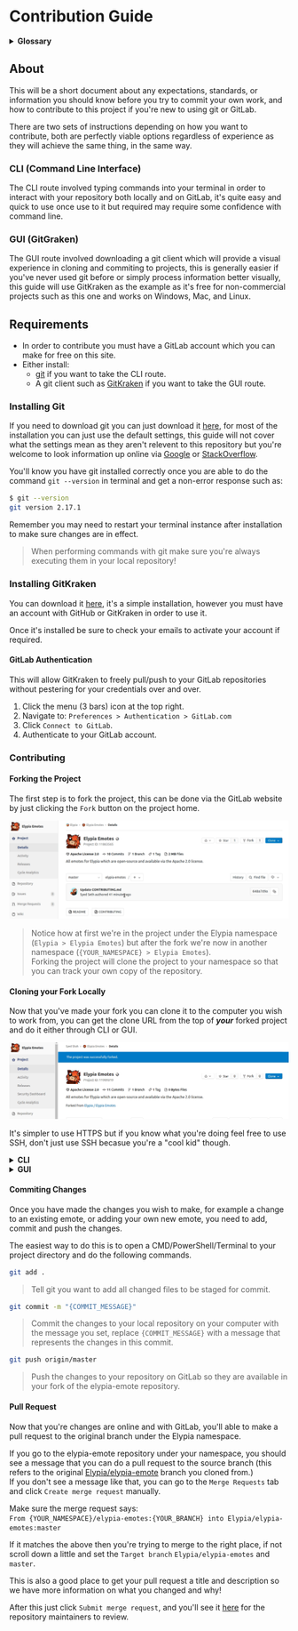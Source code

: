 # Contribution Guide
<details>
    <summary><strong>Glossary</strong></summary>

Some of the terms used in this guide may not be friendly or obvious to people haven't used git before so here is a short key.

| Word | Definition | Synonyms |
|------|------------|----------|
| git  | Git is a version control system optimised for managing changes in files. | |
| clone | Downloading a copy of a project to either your own namespace or filesystem. | |
| fork | Cloning a project to your own namespace in order to make changes. | |
| branch | A single version of the repository. | version |
| master | The main version of the project, this is usually the most stable and up-to-date branch, others are _usually_ intended for development such as fixing an issue or adding a feature. | |
| merge | Pulling changes made from one branch into another branch. | |
| pull request | Requesting changes from your fork to be merged to a branch you don't have permission to merge to directly. | merge request |
| terminal | A console where you can execute commands, this refers to whatever your computer has for example: Command Prompt (cmd), PowerShell or Terminal). | |

</details>

## About
This will be a short document about any expectations, standards, or information you should know before you try to commit your own work, and how to contribute to this project if you're new to using git or GitLab.

There are two sets of instructions depending on how you want to contribute, both are perfectly viable options regardless of experience as they will achieve the same thing, in the same way.

### CLI (Command Line Interface)
The CLI route involved typing commands into your terminal in order to interact with your repository both locally and on GitLab, it's quite easy and quick to use once use to it but required may require some confidence with command line.

### GUI (GitGraken)
The GUI route involved downloading a git client which will provide a visual experience in cloning and commiting to projects, this is generally easier if you've never used git before or simply process information better visually, this guide will use GitKraken as the example as it's free for non-commercial projects such as this one and works on Windows, Mac, and Linux.

## Requirements
* In order to contribute you must have a GitLab account which you can make for free on this site.
* Either install:  
  * [git](https://git-scm.com/) if you want to take the CLI route.
  * A git client such as [GitKraken](https://www.gitkraken.com/invite?referralCode=bEXJc8LN) if you want to take the GUI route.

### Installing Git
If you need to download git you can just download it [here](https://git-scm.com/), for most of the installation you can just use the default settings, this guide will not cover what the settings mean as they aren't relevent to this repository but you're welcome to look information up online via [Google](https://www.google.com/) or [StackOverflow](https://stackoverflow.com/).

You'll know you have git installed correctly once you are able to do the command `git --version` in terminal and get a non-error response such as:
```sh
$ git --version 
git version 2.17.1
```
Remember you may need to restart your terminal instance after installation to make sure changes are in effect.

> When performing commands with git make sure you're always executing them in your local repository!

### Installing GitKraken
You can download it [here](https://www.gitkraken.com/invite?referralCode=bEXJc8LN), it's a simple installation, however you must have an account with GitHub or GitKraken in order to use it.

Once it's installed be sure to check your emails to activate your account if required.

#### GitLab Authentication
This will allow GitKraken to freely pull/push to your GitLab repositories without pestering for your credentials over and over.

1. Click the menu (3 bars) icon at the top right.
2. Navigate to: `Preferences > Authentication > GitLab.com`
3. Click `Connect to GitLab`.
4. Authenticate to your GitLab account.

### Contributing
#### Forking the Project
The first step is to fork the project, this can be done via the GitLab website by just clicking the `Fork` button on the project home.

![Forking the Project](assets/fork_project.gif)
> Notice how at first we're in the project under the Elypia namespace (`Elypia > Elypia Emotes`) but after the fork we're now in another namespace (`{YOUR_NAMESPACE} > Elypia Emotes`).  
Forking the project will clone the project to your namespace so that you can track your own copy of the repository.

#### Cloning your Fork Locally
Now that you've made your fork you can clone it to the computer you wish to work from, you can get the clone URL from the top of **_your_** forked project and do it either through CLI or GUI.  

![Cloning the Project](assets/clone_project.gif)

It's simpler to use HTTPS but if you know what you're doing feel free to use SSH, don't just use SSH becasue you're a "cool kid" though.

<details>
    <summary><strong>CLI</strong></summary>

```sh
git clone https://gitlab.com/{YOUR_NAME_SPACE}/elypia-emotes.git
```
With CLI this is all you have to do and you'll find a new directory in the location you did this command called `elypia-emotes` which contains the repository files.
</details>

<details>
    <summary><strong>GUI</strong></summary>

1. Navigate to: `Clone a repo > GitLab.com`
2. Specify any location to clone your repository.
3. Select the emote repository under your account.

![Cloning the Project](assets/clone_project_gui.gif)
</details>

#### Commiting Changes
Once you have made the changes you wish to make, for example a change to an existing emote, or adding your own new emote, you need to add, commit and push the changes.

The easiest way to do this is to open a CMD/PowerShell/Terminal to your project directory and do the following commands.

```sh
git add .
```
> Tell git you want to add all changed files to be staged for commit.  

```sh
git commit -m "{COMMIT_MESSAGE}"
```
> Commit the changes to your local repository on your computer with the message you set, replace `{COMMIT_MESSAGE}` with a message that represents the changes in this commit.

```sh
git push origin/master
```
> Push the changes to your repository on GitLab so they are available in your fork of the elypia-emote repository.


#### Pull Request
Now that you're changes are online and with GitLab, you'll able to make a pull request to the original branch under the Elypia namespace.

If you go to the elypia-emote repository under your namespace, you should see a message that you can do a pull request to the source branch (this refers to the original [Elypia/elypia-emote](https://gitlab.com/Elypia/elypia-emotes/) branch you cloned from.)  
If you don't see a message like that, you can go to the `Merge Requests` tab and click `Create merge request` manually.

Make sure the merge request says:  
`From {YOUR_NAMESPACE}/elypia-emotes:{YOUR_BRANCH} into Elypia/elypia-emotes:master`

If it matches the above then you're trying to merge to the right place, if not scroll down a little and set the `Target branch` `Elypia/elypia-emotes` and `master`.

This is also a good place to get your pull request a title and description so we have more information on what you changed and why!

After this just click `Submit merge request`, and you'll see it [here](https://gitlab.com/Elypia/elypia-emotes/) for the repository maintainers to review.
</details>
